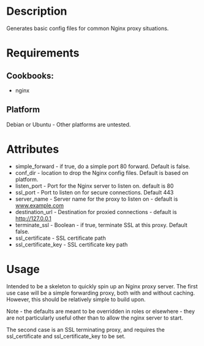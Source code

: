 Description
===========

Generates basic config files for common Nginx proxy situations. 

Requirements
============

Cookbooks:
---------- 

* nginx

Platform
--------

Debian or Ubuntu - Other platforms are untested.

Attributes
==========

* simple_forward - if true, do a simple port 80 forward. Default is false. 
* conf_dir - location to drop the Nginx config files. Default is based on platform.
* listen_port - Port for the Nginx server to listen on.  default is 80
* ssl_port - Port to listen on for secure connections. Default 443
* server_name - Server name for the proxy to listen on - default is www.example.com
* destination_url - Destination for proxied connections - default is http://127.0.0.1
* terminate_ssl - Boolean - if true, terminate SSL at this proxy. Default false.
* ssl_certificate - SSL certificate path
* ssl_certificate_key - SSL certificate key path

Usage
=====

Intended to be a skeleton to quickly spin up an Nginx proxy server. The first use case
will be a simple forwarding proxy, both with and without caching. However, this 
should be relatively simple to build upon.

Note - the defaults are meant to be overridden in roles or elsewhere - they are not
particularly useful other than to allow the nginx server to start.

The second case is an SSL terminating proxy, and requires the ssl_certificate and
ssl_certificate_key to be set. 
